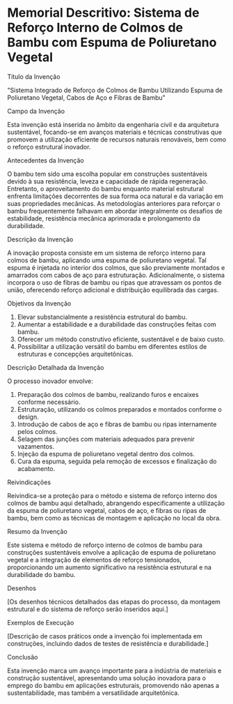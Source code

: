 # Memorial Descritivo: Sistema de Reforço Interno de Colmos de Bambu com Espuma de Poliuretano Vegetal

Título da Invenção

"Sistema Integrado de Reforço de Colmos de Bambu Utilizando Espuma de Poliuretano Vegetal, Cabos de Aço e Fibras de Bambu"

Campo da Invenção

Esta invenção está inserida no âmbito da engenharia civil e da arquitetura sustentável, focando-se em avanços materiais e técnicas construtivas que promovem a utilização eficiente de recursos naturais renováveis, bem como o reforço estrutural inovador.

Antecedentes da Invenção

O bambu tem sido uma escolha popular em construções sustentáveis devido à sua resistência, leveza e capacidade de rápida regeneração. Entretanto, o aproveitamento do bambu enquanto material estrutural enfrenta limitações decorrentes de sua forma oca natural e da variação em suas propriedades mecânicas. As metodologias anteriores para reforçar o bambu frequentemente falhavam em abordar integralmente os desafios de estabilidade, resistência mecânica aprimorada e prolongamento da durabilidade.

Descrição da Invenção

A inovação proposta consiste em um sistema de reforço interno para colmos de bambu, aplicando uma espuma de poliuretano vegetal. Tal espuma é injetada no interior dos colmos, que são previamente montados e amarrados com cabos de aço para estruturação. Adicionalmente, o sistema incorpora o uso de fibras de bambu ou ripas que atravessam os pontos de união, oferecendo reforço adicional e distribuição equilibrada das cargas.

Objetivos da Invenção

1. Elevar substancialmente a resistência estrutural do bambu.
2. Aumentar a estabilidade e a durabilidade das construções feitas com bambu.
3. Oferecer um método construtivo eficiente, sustentável e de baixo custo.
4. Possibilitar a utilização versátil do bambu em diferentes estilos de estruturas e concepções arquitetônicas.

Descrição Detalhada da Invenção

O processo inovador envolve:

1. Preparação dos colmos de bambu, realizando furos e encaixes conforme necessário.
2. Estruturação, utilizando os colmos preparados e montados conforme o design.
3. Introdução de cabos de aço e fibras de bambu ou ripas internamente pelos colmos.
4. Selagem das junções com materiais adequados para prevenir vazamentos.
5. Injeção da espuma de poliuretano vegetal dentro dos colmos.
6. Cura da espuma, seguida pela remoção de excessos e finalização do acabamento.

Reivindicações

Reivindica-se a proteção para o método e sistema de reforço interno dos colmos de bambu aqui detalhado, abrangendo especificamente a utilização da espuma de poliuretano vegetal, cabos de aço, e fibras ou ripas de bambu, bem como as técnicas de montagem e aplicação no local da obra.

Resumo da Invenção

Este sistema e método de reforço interno de colmos de bambu para construções sustentáveis envolve a aplicação de espuma de poliuretano vegetal e a integração de elementos de reforço tensionados, proporcionando um aumento significativo na resistência estrutural e na durabilidade do bambu.

Desenhos

[Os desenhos técnicos detalhados das etapas do processo, da montagem estrutural e do sistema de reforço serão inseridos aqui.]

Exemplos de Execução

[Descrição de casos práticos onde a invenção foi implementada em construções, incluindo dados de testes de resistência e durabilidade.]

Conclusão

Esta invenção marca um avanço importante para a indústria de materiais e construção sustentável, apresentando uma solução inovadora para o emprego do bambu em aplicações estruturais, promovendo não apenas a sustentabilidade, mas também a versatilidade arquitetônica.